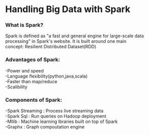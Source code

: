 # Handling Big Data with Spark  
  
### What is Spark?  
  Spark is defined as "a fast and general engine for large-scale data processing" in Spark's website. It is built around one main  
  concept: Resilient Distributed Dataset(RDD)  
    
### Advantages of Spark:  
   -Power and speed  
   -Language flexibility(python,java,scala)  
   -Faster than map/reduce  
   -Scalibility  
     
### Components of Spark:
   -Spark Streaming : Process live streaming data    
   -Spark Sql : Run queries on Hadoop deployment    
   -Mllib : Machine learning lbraries built on top of Spark  
   -Graphx : Graph compoutation engine  

